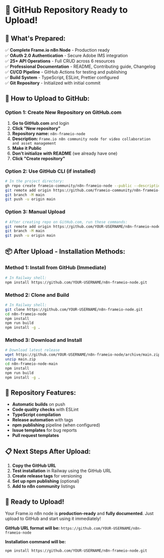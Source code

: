 # 🚀 GitHub Repository Ready to Upload!

## 📁 What's Prepared:

✅ **Complete Frame.io n8n Node** - Production ready  
✅ **OAuth 2.0 Authentication** - Secure Adobe IMS integration  
✅ **25+ API Operations** - Full CRUD across 6 resources  
✅ **Professional Documentation** - README, Contributing guide, Changelog  
✅ **CI/CD Pipeline** - GitHub Actions for testing and publishing  
✅ **Build System** - TypeScript, ESLint, Prettier configured  
✅ **Git Repository** - Initialized with initial commit  

## 🎯 How to Upload to GitHub:

### Option 1: Create New Repository on GitHub.com

1. **Go to GitHub.com** and login
2. **Click "New repository"**
3. **Repository name:** `n8n-frameio-node`
4. **Description:** `Frame.io n8n community node for video collaboration and asset management`
5. **Make it Public**
6. **Don't initialize with README** (we already have one)
7. **Click "Create repository"**

### Option 2: Use GitHub CLI (if installed)
```bash
# In the project directory:
gh repo create frameio-community/n8n-frameio-node --public --description "Frame.io n8n community node"
git remote add origin https://github.com/frameio-community/n8n-frameio-node.git
git branch -M main
git push -u origin main
```

### Option 3: Manual Upload
```bash
# After creating repo on GitHub.com, run these commands:
git remote add origin https://github.com/YOUR-USERNAME/n8n-frameio-node.git
git branch -M main
git push -u origin main
```

## 📦 After Upload - Installation Methods:

### Method 1: Install from GitHub (Immediate)
```bash
# In Railway shell:
npm install https://github.com/YOUR-USERNAME/n8n-frameio-node.git
```

### Method 2: Clone and Build
```bash
# In Railway shell:
git clone https://github.com/YOUR-USERNAME/n8n-frameio-node.git
cd n8n-frameio-node
npm install
npm run build
npm install -g .
```

### Method 3: Download and Install
```bash
# Download latest release
wget https://github.com/YOUR-USERNAME/n8n-frameio-node/archive/main.zip
unzip main.zip
cd n8n-frameio-node-main
npm install
npm run build
npm install -g .
```

## 🔧 Repository Features:

- **Automatic builds** on push
- **Code quality checks** with ESLint
- **TypeScript compilation** 
- **Release automation** with tags
- **npm publishing** pipeline (when configured)
- **Issue templates** for bug reports
- **Pull request templates**

## 📋 Next Steps After Upload:

1. **Copy the GitHub URL**
2. **Test installation** in Railway using the GitHub URL
3. **Create release tags** for versioning
4. **Set up npm publishing** (optional)
5. **Add to n8n community** listings

## 🎉 Ready to Upload!

Your Frame.io n8n node is **production-ready** and **fully documented**. Just upload to GitHub and start using it immediately!

**GitHub URL format will be:**
`https://github.com/YOUR-USERNAME/n8n-frameio-node`

**Installation command will be:**
```bash
npm install https://github.com/YOUR-USERNAME/n8n-frameio-node.git
```